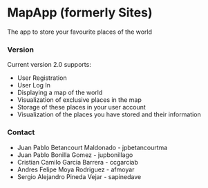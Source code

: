 # MapApp (formerly Sites)

The app to store your favourite places of the world

### Version

Current version 2.0 supports:

* User Registration
* User Log In
* Displaying a map of the world
* Visualization of exclusive places in the map
* Storage of these places in your user account
* Visualization of the places you have stored and their information

### Contact 

* Juan Pablo Betancourt Maldonado - jpbetancourtma
* Juan Pablo Bonilla Gomez        - jupbonillago
* Cristian Camilo Garcia Barrera  - ccgarciab
* Andres Felipe Moya Rodriguez    - afmoyar
* Sergio Alejandro Pineda Vejar   - sapinedave
